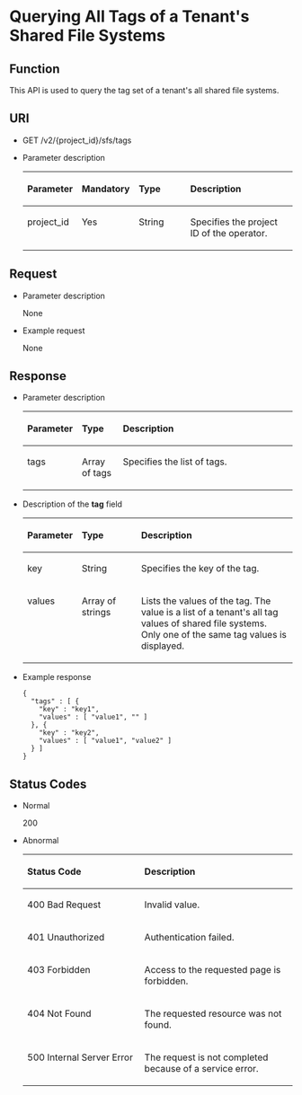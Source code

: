 # Querying All Tags of a Tenant's Shared File Systems<a name="sfs_02_0040"></a>

## Function<a name="section10684447163819"></a>

This API is used to query the tag set of a tenant's all shared file systems.

## URI<a name="section1665327514513"></a>

-   GET /v2/\{project\_id\}/sfs/tags
-   Parameter description

    <a name="table22021759152019"></a>
    <table><thead align="left"><tr id="row16139965152019"><th class="cellrowborder" valign="top" width="18.56%" id="mcps1.1.5.1.1"><p id="p17124101410431"><a name="p17124101410431"></a><a name="p17124101410431"></a>Parameter</p>
    </th>
    <th class="cellrowborder" valign="top" width="13.4%" id="mcps1.1.5.1.2"><p id="p1612415146430"><a name="p1612415146430"></a><a name="p1612415146430"></a>Mandatory</p>
    </th>
    <th class="cellrowborder" valign="top" width="21.65%" id="mcps1.1.5.1.3"><p id="p312416148432"><a name="p312416148432"></a><a name="p312416148432"></a>Type</p>
    </th>
    <th class="cellrowborder" valign="top" width="46.39%" id="mcps1.1.5.1.4"><p id="p3124181464318"><a name="p3124181464318"></a><a name="p3124181464318"></a>Description</p>
    </th>
    </tr>
    </thead>
    <tbody><tr id="row55089343152019"><td class="cellrowborder" valign="top" width="18.56%" headers="mcps1.1.5.1.1 "><p id="p1781134044818"><a name="p1781134044818"></a><a name="p1781134044818"></a>project_id</p>
    </td>
    <td class="cellrowborder" valign="top" width="13.4%" headers="mcps1.1.5.1.2 "><p id="p59952126152019"><a name="p59952126152019"></a><a name="p59952126152019"></a>Yes</p>
    </td>
    <td class="cellrowborder" valign="top" width="21.65%" headers="mcps1.1.5.1.3 "><p id="p24284048152019"><a name="p24284048152019"></a><a name="p24284048152019"></a>String</p>
    </td>
    <td class="cellrowborder" valign="top" width="46.39%" headers="mcps1.1.5.1.4 "><p id="p20850895152019"><a name="p20850895152019"></a><a name="p20850895152019"></a>Specifies the project ID of the operator.</p>
    </td>
    </tr>
    </tbody>
    </table>


## Request<a name="section5063604914513"></a>

-   Parameter description

    None

-   Example request

    None


## Response<a name="section6408307814513"></a>

-   Parameter description

    <a name="table1836815510524"></a>
    <table><thead align="left"><tr id="row1137265565217"><th class="cellrowborder" valign="top" width="20.26%" id="mcps1.1.4.1.1"><p id="p4241049113110"><a name="p4241049113110"></a><a name="p4241049113110"></a>Parameter</p>
    </th>
    <th class="cellrowborder" valign="top" width="15.18%" id="mcps1.1.4.1.2"><p id="p424112490311"><a name="p424112490311"></a><a name="p424112490311"></a>Type</p>
    </th>
    <th class="cellrowborder" valign="top" width="64.56%" id="mcps1.1.4.1.3"><p id="p6241349133120"><a name="p6241349133120"></a><a name="p6241349133120"></a>Description</p>
    </th>
    </tr>
    </thead>
    <tbody><tr id="row8379125520523"><td class="cellrowborder" valign="top" width="20.26%" headers="mcps1.1.4.1.1 "><p id="p13380755115210"><a name="p13380755115210"></a><a name="p13380755115210"></a>tags</p>
    </td>
    <td class="cellrowborder" valign="top" width="15.18%" headers="mcps1.1.4.1.2 "><p id="p18383165518521"><a name="p18383165518521"></a><a name="p18383165518521"></a>Array of tags</p>
    </td>
    <td class="cellrowborder" valign="top" width="64.56%" headers="mcps1.1.4.1.3 "><p id="p938455505218"><a name="p938455505218"></a><a name="p938455505218"></a>Specifies the list of tags.</p>
    </td>
    </tr>
    </tbody>
    </table>

-   Description of the  **tag**  field

    <a name="table14385185545214"></a>
    <table><thead align="left"><tr id="row5389135517522"><th class="cellrowborder" valign="top" width="19.77%" id="mcps1.1.4.1.1"><p id="p14210552163110"><a name="p14210552163110"></a><a name="p14210552163110"></a>Parameter</p>
    </th>
    <th class="cellrowborder" valign="top" width="22.09%" id="mcps1.1.4.1.2"><p id="p1721045273113"><a name="p1721045273113"></a><a name="p1721045273113"></a>Type</p>
    </th>
    <th class="cellrowborder" valign="top" width="58.14%" id="mcps1.1.4.1.3"><p id="p1821085218319"><a name="p1821085218319"></a><a name="p1821085218319"></a>Description</p>
    </th>
    </tr>
    </thead>
    <tbody><tr id="row10396165515211"><td class="cellrowborder" valign="top" width="19.77%" headers="mcps1.1.4.1.1 "><p id="p7397185512522"><a name="p7397185512522"></a><a name="p7397185512522"></a>key</p>
    </td>
    <td class="cellrowborder" valign="top" width="22.09%" headers="mcps1.1.4.1.2 "><p id="p18399255165215"><a name="p18399255165215"></a><a name="p18399255165215"></a>String</p>
    </td>
    <td class="cellrowborder" valign="top" width="58.14%" headers="mcps1.1.4.1.3 "><p id="p14400185515528"><a name="p14400185515528"></a><a name="p14400185515528"></a>Specifies the key of the tag.</p>
    </td>
    </tr>
    <tr id="row144011055105210"><td class="cellrowborder" valign="top" width="19.77%" headers="mcps1.1.4.1.1 "><p id="p144021355135210"><a name="p144021355135210"></a><a name="p144021355135210"></a>values</p>
    </td>
    <td class="cellrowborder" valign="top" width="22.09%" headers="mcps1.1.4.1.2 "><p id="p0811516115812"><a name="p0811516115812"></a><a name="p0811516115812"></a>Array of strings</p>
    </td>
    <td class="cellrowborder" valign="top" width="58.14%" headers="mcps1.1.4.1.3 "><p id="p240685517526"><a name="p240685517526"></a><a name="p240685517526"></a>Lists the values of the tag. The value is a list of a tenant's all tag values of shared file systems. Only one of the same tag values is displayed.</p>
    </td>
    </tr>
    </tbody>
    </table>


-   Example response

    ```
    {
      "tags" : [ {
        "key" : "key1",
        "values" : [ "value1", "" ]
      }, {
        "key" : "key2",
        "values" : [ "value1", "value2" ]
      } ]
    }
    ```


## Status Codes<a name="section4959408514513"></a>

-   Normal

    200

-   Abnormal

    <a name="table6245403714513"></a>
    <table><thead align="left"><tr id="row1507735814513"><th class="cellrowborder" valign="top" width="43.43%" id="mcps1.1.3.1.1"><p id="p1330652014513"><a name="p1330652014513"></a><a name="p1330652014513"></a>Status Code</p>
    </th>
    <th class="cellrowborder" valign="top" width="56.57%" id="mcps1.1.3.1.2"><p id="p408636314513"><a name="p408636314513"></a><a name="p408636314513"></a>Description</p>
    </th>
    </tr>
    </thead>
    <tbody><tr id="row3477393214513"><td class="cellrowborder" valign="top" width="43.43%" headers="mcps1.1.3.1.1 "><p id="p6522508214513"><a name="p6522508214513"></a><a name="p6522508214513"></a>400 Bad Request</p>
    </td>
    <td class="cellrowborder" valign="top" width="56.57%" headers="mcps1.1.3.1.2 "><p id="p4874025614513"><a name="p4874025614513"></a><a name="p4874025614513"></a>Invalid value.</p>
    </td>
    </tr>
    <tr id="row3600912414513"><td class="cellrowborder" valign="top" width="43.43%" headers="mcps1.1.3.1.1 "><p id="p3105792214513"><a name="p3105792214513"></a><a name="p3105792214513"></a>401 Unauthorized</p>
    </td>
    <td class="cellrowborder" valign="top" width="56.57%" headers="mcps1.1.3.1.2 "><p id="p3266375714513"><a name="p3266375714513"></a><a name="p3266375714513"></a>Authentication failed.</p>
    </td>
    </tr>
    <tr id="row2553835814513"><td class="cellrowborder" valign="top" width="43.43%" headers="mcps1.1.3.1.1 "><p id="p5534113514513"><a name="p5534113514513"></a><a name="p5534113514513"></a>403 Forbidden</p>
    </td>
    <td class="cellrowborder" valign="top" width="56.57%" headers="mcps1.1.3.1.2 "><p id="p5344692014513"><a name="p5344692014513"></a><a name="p5344692014513"></a>Access to the requested page is forbidden.</p>
    </td>
    </tr>
    <tr id="row1126023214513"><td class="cellrowborder" valign="top" width="43.43%" headers="mcps1.1.3.1.1 "><p id="p3966357214513"><a name="p3966357214513"></a><a name="p3966357214513"></a>404 Not Found</p>
    </td>
    <td class="cellrowborder" valign="top" width="56.57%" headers="mcps1.1.3.1.2 "><p id="p5863278914513"><a name="p5863278914513"></a><a name="p5863278914513"></a>The requested resource was not found.</p>
    </td>
    </tr>
    <tr id="row1011562214513"><td class="cellrowborder" valign="top" width="43.43%" headers="mcps1.1.3.1.1 "><p id="p1405905414513"><a name="p1405905414513"></a><a name="p1405905414513"></a>500 Internal Server Error</p>
    </td>
    <td class="cellrowborder" valign="top" width="56.57%" headers="mcps1.1.3.1.2 "><p id="p6504160314513"><a name="p6504160314513"></a><a name="p6504160314513"></a>The request is not completed because of a service error.</p>
    </td>
    </tr>
    </tbody>
    </table>


